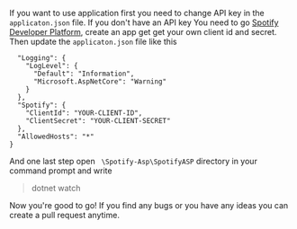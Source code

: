 If you want to use application first you need to change API key in the ``` applicaton.json ``` file. If you don't have an API key You need to go [Spotify Developer Platform](https://developer.spotify.com/dashboard), create an app get get your own client id and secret. <br>
Then update the ``` applicaton.json ``` file like this
``` {
  "Logging": {
    "LogLevel": {
      "Default": "Information",
      "Microsoft.AspNetCore": "Warning"
    }
  },
  "Spotify": {
    "ClientId": "YOUR-CLIENT-ID",
    "ClientSecret": "YOUR-CLIENT-SECRET"
  },
  "AllowedHosts": "*"
}
```
And one last step open ``` \Spotify-Asp\SpotifyASP``` directory in your command prompt and write 
> dotnet watch



Now you're good to go! 
If you find any bugs or you have any ideas you can create a pull request anytime.
